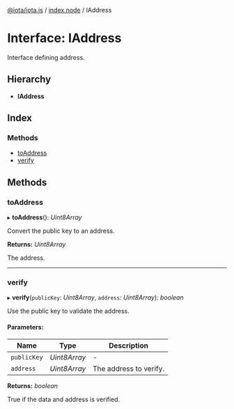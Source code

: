 [@iota/iota.js](../README.md) / [index.node](../modules/index_node.md) / IAddress

# Interface: IAddress

Interface defining address.

## Hierarchy

* **IAddress**

## Index

### Methods

* [toAddress](index_node.iaddress.md#toaddress)
* [verify](index_node.iaddress.md#verify)

## Methods

### toAddress

▸ **toAddress**(): *Uint8Array*

Convert the public key to an address.

**Returns:** *Uint8Array*

The address.

___

### verify

▸ **verify**(`publicKey`: *Uint8Array*, `address`: *Uint8Array*): *boolean*

Use the public key to validate the address.

#### Parameters:

Name | Type | Description |
------ | ------ | ------ |
`publicKey` | *Uint8Array* | - |
`address` | *Uint8Array* | The address to verify.   |

**Returns:** *boolean*

True if the data and address is verified.
